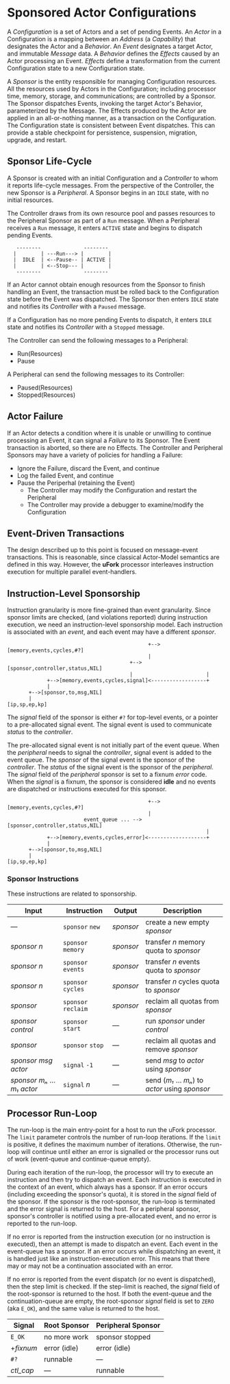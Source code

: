 # Sponsored Actor Configurations

A _Configuration_ is a set of Actors
and a set of pending Events.
An _Actor_ in a Configuration
is a mapping between an _Address_ (a _Capability_)
that designates the Actor
and a _Behavior_.
An _Event_ designates a target Actor,
and immutable _Message_ data.
A _Behavior_ defines the _Effects_ caused
by an Actor processing an Event.
_Effects_ define a transformation
from the current Configuration state
to a new Configuration state.

A _Sponsor_ is the entity responsible for
managing Configuration resources.
All the resources used by Actors in the Configuration;
including processor time, memory, storage, and communications;
are controlled by a Sponsor.
The Sponsor dispatches Events,
invoking the target Actor's Behavior,
parameterized by the Message.
The Effects produced by the Actor
are applied in an all-or-nothing manner,
as a transaction on the Configuration.
The Configuration state is consistent
between Event dispatches.
This can provide a stable checkpoint
for persistence, suspension, migration, upgrade, and restart.

## Sponsor Life-Cycle

A Sponsor is created with an initial Configuration
and a _Controller_ to whom it reports life-cycle messages.
From the perspective of the Controller,
the new Sponsor is a _Peripheral_.
A Sponsor begins in an `IDLE` state,
with no initial resources.

The Controller draws from its own resource pool
and passes resources to the Peripheral Sponsor
as part of a `Run` message.
When a Peripheral receives a `Run` message,
it enters `ACTIVE` state
and begins to dispatch pending Events.

```
   --------              --------
  |        | ---Run---> |        |
  |  IDLE  | <--Pause-- | ACTIVE |
  |        | <--Stop--- |        |
   --------              --------
```

If an Actor cannot obtain enough resources
from the Sponsor
to finish handling an Event,
the transaction must be rolled back
to the Configuration state
before the Event was dispatched.
The Sponsor then enters `IDLE` state
and notifies its _Controller_ with a `Paused` message.

If a Configuration has no more pending Events to dispatch,
it enters `IDLE` state
and notifies its _Controller_ with a `Stopped` message.

The Controller can send the following messages to a Peripheral:

  * Run(Resources)
  * Pause

A Peripheral can send the following messages to its Controller:

  * Paused(Resources)
  * Stopped(Resources)

## Actor Failure

If an Actor detects a condition
where it is unable or unwilling
to continue processing an Event,
it can signal a _Failure_
to its Sponsor.
The Event transaction is aborted,
so there are no Effects.
The Controller and Peripheral Sponsors
may have a variety of policies
for handling a Failure:

  * Ignore the Failure, discard the Event, and continue
  * Log the failed Event, and continue
  * Pause the Periperhal (retaining the Event)
    * The Controller may modify the Configuration and restart the Peripheral
    * The Controller may provide a debugger to examine/modify the Configuration

## Event-Driven Transactions

The design described up to this point
is focused on message-event transactions.
This is reasonable,
since classical Actor-Model semantics
are defined in this way.
However, the **uFork** processor
interleaves instruction execution
for multiple parallel event-handlers.

## Instruction-Level Sponsorship

Instruction granularity is more
fine-grained than event granularity.
Since sponsor limits are checked,
(and violations reported)
during instruction execution,
we need an instruction-level sponsorship model.
Each instruction is associated with an _event_,
and each event may have a different _sponsor_.

```
                                              +-->[memory,events,cycles,#?]
                                              |
                                        +-->[sponsor,controller,status,NIL]
                                        |                        |
             +-->[memory,events,cycles,signal]<------------------+
             |
       +-->[sponsor,to,msg,NIL]
       |
[ip,sp,ep,kp]
```

The _signal_ field of the sponsor
is either `#?` for top-level events,
or a pointer to a pre-allocated signal event.
The signal event is used
to communicate _status_ to the _controller_.

The pre-allocated signal event
is not initially part of the event queue.
When the _peripheral_ needs to signal the _controller_,
signal event is added to the event queue.
The _sponsor_ of the signal event
is the sponsor of the _controller_.
The _status_ of the signal event
is the sponsor of the _peripheral_.
The _signal_ field of the _peripheral_ sponsor
is set to a fixnum _error_ code.
When the _signal_ is a fixnum,
the sponsor is considered **idle**
and no events are dispatched
or instructions executed
for this sponsor.

```
                                              +-->[memory,events,cycles,#?]
                                              |
                         event_queue ... -->[sponsor,controller,status,NIL]
                                                                 |
             +-->[memory,events,cycles,error]<-------------------+
             |
       +-->[sponsor,to,msg,NIL]
       |
[ip,sp,ep,kp]
```

### Sponsor Instructions

These instructions are related to sponsorship.

 Input                        | Instruction         | Output       | Description
------------------------------|---------------------|--------------|-------------------------------------
—                             | `sponsor` `new`     | _sponsor_    | create a new empty _sponsor_
_sponsor_ _n_                 | `sponsor` `memory`  | _sponsor_    | transfer _n_ memory quota to _sponsor_
_sponsor_ _n_                 | `sponsor` `events`  | _sponsor_    | transfer _n_ events quota to _sponsor_
_sponsor_ _n_                 | `sponsor` `cycles`  | _sponsor_    | transfer _n_ cycles quota to _sponsor_
_sponsor_                     | `sponsor` `reclaim` | _sponsor_    | reclaim all quotas from _sponsor_
_sponsor_ _control_           | `sponsor` `start`   | —            | run _sponsor_ under _control_
_sponsor_                     | `sponsor` `stop`    | —            | reclaim all quotas and remove _sponsor_
_sponsor_ _msg_ _actor_       | `signal` `-1`       | —            | send _msg_ to _actor_ using _sponsor_
_sponsor_ _mₙ_ … _m₁_ _actor_ | `signal` _n_        | —            | send (_m₁_ … _mₙ_) to _actor_ using _sponsor_

## Processor Run-Loop

The run-loop is the main entry-point for a host to run the uFork processor.
The `limit` parameter controls the number of run-loop iterations.
If the `limit` is positive, it defines the maximum number of iterations.
Otherwise, the run-loop will continue until either an error is signalled
or the processor runs out of work (event-queue and continue-queue empty).

During each iteration of the run-loop, the processor will try to execute
an instruction and then try to dispatch an event. Each instruction is
executed in the context of an event, which always has a sponsor. If an
error occurs (including exceeding the sponsor's quota), it is stored in
the _signal_ field of the sponsor. If the sponsor is the root-sponsor,
the run-loop is terminated and the error signal is returned to the host.
For a peripheral sponsor, sponsor's controller is notified using a
pre-allocated event, and no error is reported to the run-loop.

If no error is reported from the instruction execution (or no instruction
is executed), then an attempt is made to dispatch an event. Each event
in the event-queue has a sponsor. If an error occurs while dispatching an
event, it is handled just like an instruction-execution error. This means
that there may or may not be a continuation associated with an error.

If no error is reported from the event dispatch (or no event is dispatched),
then the step limit is checked. If the step-limit is reached, the _signal_
field of the root-sponsor is returned to the host. If both the event-queue
and the continuation-queue are empty, the root-sponsor _signal_ field is
set to `ZERO` (aka `E_OK`), and the same value is returned to the host.

 Signal   | Root Sponsor | Peripheral Sponsor
----------|--------------|--------------------
`E_OK`    | no more work | sponsor stopped
+_fixnum_ | error (idle) | error (idle)
`#?`      | runnable     | —
_ctl_cap_ | —            | runnable
